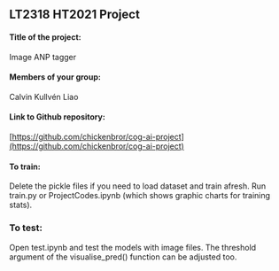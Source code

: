 
## LT2318 HT2021 Project

#### Title of the project: 
Image ANP tagger

#### Members of your group: 
Calvin Kullvén Liao

####  Link to Github repository: 
[https://github.com/chickenbror/cog-ai-project](https://github.com/chickenbror/cog-ai-project)


#### To train:
Delete the pickle files if you need to load dataset and train afresh. Run train.py or ProjectCodes.ipynb (which shows graphic charts for training stats).

### To test:
Open test.ipynb and test the models with image files. The threshold argument of the visualise_pred() function can be adjusted too.